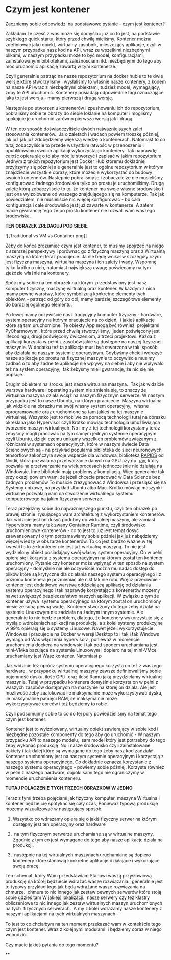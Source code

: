 # Czym jest kontener

Zaczniemy sobie odpowiedzi na podstawowe pytanie - czym jest kontener?

Zakładam że część z was może się domyślać już co to jest, na podstawie szybkiego quick startu, który przed chwilą mieliśmy. Kontener można zdefiniować jako obiekt, wirtualny zasobnik, mieszczący aplikacje, czyli w naszym przypadku nasz kod na API, wraz ze wszelkimi niezbędnymi plikami, w naszym przypadku może to być model, konfiguracjami, zainstalowanymi bibliotekami, zależnościami itd. niezbędnymi do tego aby móc uruchomić aplikację zawartą w tym kontenerze.

Czyli generalnie patrząc na nasze repozytorium na docker hubie to te dwie wersje które stworzyliśmy i wysłaliśmy to właśnie nasze kontenery, z kodem na nasze API wraz z niezbędnymi obiektami, tudzież model, wymagający, żeby te API uruchomić. Kontenery posiadają odpowiednie tagi oznaczające jaka to jest wersja - mamy pierwszą i drugą wersję. 

Następnie po utworzeniu kontenerów i zpushowaniu ich do repozytorium, pobraliśmy sobie te obrazy do siebie loklanie na komputer i mogliśmy spokojnie je uruchomić zarówno pierwsza wersją jak i drugą.

W ten oto sposób doświadczyliście dwóch najważniejszych zalet stosowania kontenerów.  Ja o zaletach i wadach powiem troszkę później, jak już jak już zdobędziemy większą wiedzę o kontenerach. Natomiast to co tutaj zobaczyliście to przede wszystkim łatwość w przenoszeniu i opublikowaniu swoich aplikacji wykorzystając kontenery. Tak naprawdę całość opiera się o to aby móc je stworzyć i zapisać w jakim repozytorium.  Jednym z takich repozytorium jest Docker Hub któremu dokładniej przyjrzymy się później ale generalnie jest to ogólne repozytorium w którym znajdziecie wszystkie obrazy, które możecie wykorzystać do budowy swoich kontenerów. Następnie pobraliśmy je i zobaczcie że nie musieliśmy konfigurować żadnego środowiska tylko po prostu je uruchomiliśmy. Drugą zaletę którą zobaczyliście to to, że kontener ma swoje własne środowisko i jest ona wyizolowane od waszego znajdującego się na komputerze. Tak jak powiedziałem, nie musieliście nic więcej konfigurować - bo cała konfiguracja i całe środowisko jest już zawarte w kontenerze. A zatem macie gwarancję tego że po prostu kontener nie rozwali wam waszego środowiska. 
  
**TEN OBRAZEK ZREDAGUJ POD SIEBIE**

![[Traditional vs VM vs Container.png]]  

Żeby do końca zrozumieć czym jest kontener, to musimy spojrzeć na niego z szerszej perspektywy i porównać go z fizyczną maszyną oraz z Wirtualną maszyną na której teraz pracujecie. Ja nie będę wnikał w szczegóły czym jest fizyczna maszyna, wirtualna maszyna i ich zalety i wady. Wspomnę tylko krótko o nich, natomiast największą uwagę poświęcamy na tym zjeździe właśnie na kontenery.

Spójrzmy sobie na ten obrazek na którym  przedstawiony jest nasz komputer fizyczny, maszynę wirtualną oraz kontener. W każdym z nich mamy pewne warstwy, które symbolizują konkretne elementy tych obiektów, - patrząc od góry do dół, mamy bardziej szczegółowe elementy do bardziej ogólnego elementu.

Po lewej mamy oczywiście nasz tradycyjny komputer fizyczny - hardware,  system operacyjny na którym pracujecie na co dzień,  i jakieś aplikacje które są tam uruchomione. Te obiekty App mogą być również  projektami PyCharmowymi, które przed chwilą stworzyliśmy,  jeden poświęcony jest lifecodingu, drugi poświęcony ćwiczeniom, a trzeci projektowi. Każda z aplikacji korzysta w pełni z zasobów jakie są dostępne na naszej fizycznej maszynie. W dodatku też ta aplikacja musi być stworzona w taki sposób aby działała na naszym systemie operacyjnym. Gdybyśmy chcieli wdrożyć nasze aplikacje po prostu na fizycznej maszynie to oczywiście musimy zadbać o to aby żadne te aplikacje nie wpływy na siebie i aby nie wpływało też na system operacyjny,  tak żebyśmy mieli gwarancję, że nic się nie popsuje.  

Drugim obiektem na środku jest nasza wirtualna maszyna.  Tak jak widzicie warstwa hardware i operating system nie zmienia się, to znaczy że wirtualna maszyna działa wciąż na naszym fizycznym serwerze. W naszym przypadku jest to nasze Ubuntu, na którym pracujecie. Maszyna wirtualna jak widzicie na obrazku ma swój własny system operacyjny,  własne oprogramowanie oraz uruchomione są tam jakieś na tej maszynie wirtualnej. Wszystko jest to możliwe za pomocą technologii tutaj na obrazku określana jako Hypervisor czyli krótko mówiąc technologia umożliwiająca tworzenie maszyn wirtualnych. No i my z tej technologii korzystamy teraz żebyśmy mogli pracować na tym samym jednym systemie operacyjnym czyli Ubuntu, dzięki czemu unikamy wszelkich problemów związanym z różnicami w systemach operacyjnych, które w naszym świecie Data Scienciowych są - na przykład popularna biblioteka do sieci neuronowych tensorflow zakończyła swoje wsparcie dla windowsa, biblioteka [RAPIDS](https://rapids.ai/) od Nvidii, która pozwala na przetwarzanie danych na GPU czy np. [ray]([https://www.ray.io/](https://www.ray.io/)), który pozwala na przetwarzanie na wieluprocesach jednocześnie nie działają na Windowsie. Inne biblioteki mają problemy z kompilacją. Więc generalnie tak przy okazji powiem wam, że jeżeli chcecie pracować w Data Science bez żadnych problemów To musicie zrezygnować z Windowsa i przesiąść się na Systemy unixowe, na przykład Ubuntu albo Mac. Krótko mówiąc maszynki wirtualne pozwalają nam na stworzenie wirtualnego systemu komputerowego na jakim fizycznym serwerze.   

Teraz przejdźmy sobie do najważniejszego punktu, czyli ten obrazek po prawej stronie  rysującego wam architekturę z wykorzystaniem kontenerów. Jak widzicie jest on dosyć podobny do wirtualnej maszyny, ale zamiast Hypervisora mamy tak zwany Container Runtime, czyli środowisko uruchomieniowe kontenerów - co to jest to już jest temat dosyć zaawansowany i o tym porozmawiamy sobie później jak już nabędziemy więcej wiedzy w obszarze kontenerów. To co jest bardzo ważne w tej kwestii to to że kontener nie jest już wirtualną maszyną. To nie jest wydzielony obiekt posiadający swój własny system operacyjny. On w pełni opiera się i korzysta z systemu operacyjnym na którym został ten kontener uruchomiony. Pytanie czy kontener może wpłynąć w ten sposób na system operacyjny - domyślnie nie ale oczywiście można mu nadać dostęp do plików które są krytyczne dla działania naszego systemu operacyjnego i z poziomu kontenera je pozmieniać ale nikt tak nie robi. Wręcz przeciwnie - kontener jest dodatkowo warstwą oddzielającą aplikację od działania systemu operacyjnego i tak naprawdę korzystając z kontenerów możemy nawet zwiększyć bezpieczeństwo naszych aplikacji. W związku z tym że kontener używa  systemu operacyjnego na którym został on uruchomiony niesie ze sobą pewną wadę.  Kontener stworzony do tego żeby działał na systemie Linuxowym nie zadziała na żadnym innym systemie. Ale generalnie to nie będzie problem, dlatego, że kontenery wykorzystuje się z myślą o wdrożeniach aplikacji na produkcję, a z kolei systemy produkcyjne w 99% opierają się o systemy Linuxowe. Nawet jeżeli wykorzystujecie Windowsa i pracujecie na Docker w wersji Desktop to i tak i tak Windows wymaga od Was włączenia hypervisora, ponieważ w momencie uruchomienia dockera na windowsie i tak pod spodem uruchamiana jest mini-VMka bazująca na systemie Linuxowym i dopiero na tej mini-VMce uruchamiany jest Wasz kontener. Natomiast p
  

Jak widzicie też oprócz systemu operacyjnego korzysta on też z waszego hardware.  w przypadku wirtualnej maszyny zawsze definiowaliśmy sobie pojemność dysku, ilość CPU  oraz ilość Ramu jaką przydzielamy wirtualnej maszynie. Tutaj w przypadku kontenera domyślnie korzysta on w pełni z waszych zasobów dostępnych na maszynie na której on działa. Ale jest możliwość żeby zaalokować ile maksymalnie może wykorzystywać dysku, ile maksymalnie pamięci RAM, ile maksymalnie może wykorzysytywać coreów i też będziemy to robić. 

  

Czyli podsumujmy sobie to co do tej pory powiedzieliśmy na temat tego czym jest kontener: 

Kontener jest to wyizolowany, wirtualny obiekt zawierający w sobie kod i niezbędne pozostałe komponenty do tego aby go uruchomić - W naszym przypadku API to naszego modelu,  sam model który jest potrzebny do tego żeby wykonać produkcję  No i nasze środowisko czyli zainstalowane pakiety i tak dalej które są wymagane do tego żeby nasz kod zadziałał. Kontener uruchomiony jest na naszym systemie operacyjnym i korzystają z naszego systemu operacyjnego. Co dokładnie oznacza korzystanie z naszego systemu operacyjnego - powiemy sobie później. Korzysta również w pełni z naszego hardware, dopóki sami tego nie ograniczymy w momencie uruchomienia konteneru. 

  

**TUTAJ POLACZENIE TYCH TRZECH OBRAZKOW W JEDNO**

  

Teraz z tymi trzeba pojęciami jak fizyczny komputer, maszyna Wirtualna i kontener będzie cię spotykać się cały czas, Ponieważ typową produkcję możemy wizualizować w następujący sposób:

  

1. Wszystko co wdrażamy opiera się o jakiś fizyczny serwer na którym dostępny jest ten operacyjny oraz hardware
    
2.  na tym fizycznym serwerze uruchamiane są w wirtualne maszyny,  Zgodnie z tym co jest wymagane do tego aby nasze aplikacje działa na produkcji.
    
3.  następnie na tej wirtualnych maszynach uruchamiane są dopiero kontenery które stanowią konkretne aplikacje działające i wykonujące swoją pracę.
    

  

Ten schemat, który Wam przedstawiam Stanowi waszą przysłowiową produkcję na której będziecie wdrażać wasze rozwiązania.  generalnie jest to typowy przykład tego jak będą wdrażane wasze rozwiązania na chmurze.  chmura to nic innego jak zestaw pewnych serwerów które stoją sobie gdzieś tam W jakiejś lokalizacji.  nasze serwery czy też klastry obliczeniowe to nic innego jak zestaw wirtualnych maszyn uruchomionych na tych  fizycznych serwerach.  A my z kolei wdrażamy nasze kontenery z naszymi aplikacjami na tych wirtualnych maszynach. 

  

To jest to co chciałbym na ten moment przekazać wam w kontekście tego czym jest kontener. Wraz z kolejnymi modułami  i będziemy coraz w niego wchodzić. 

  

Czy macie jakieś pytania do tego momentu?

**



